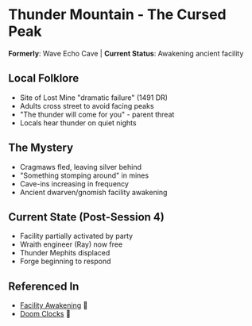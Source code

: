 # Thunder Mountain - The Cursed Peak
**Formerly**: Wave Echo Cave | **Current Status**: Awakening ancient facility

## Local Folklore
- Site of Lost Mine "dramatic failure" (1491 DR)
- Adults cross street to avoid facing peaks
- "The thunder will come for you" - parent threat
- Locals hear thunder on quiet nights

## The Mystery
- Cragmaws fled, leaving silver behind
- "Something stomping around" in mines
- Cave-ins increasing in frequency
- Ancient dwarven/gnomish facility awakening

## Current State (Post-Session 4)
- Facility partially activated by party
- Wraith engineer (Ray) now free
- Thunder Mephits displaced
- Forge beginning to respond

## Referenced In
- [Facility Awakening](../../archive/04-facility-awakening.md) 📍
- [Doom Clocks](../../timers/doom-clocks.md) 📍
